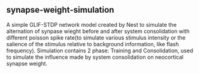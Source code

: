 ## synapse-weight-simulation

A simple GLIF-STDP network model created by Nest to simulate the alternation of synpase wieght before and after system consolidation with different poisson spike rate(to simulate various stimulus intensity or the salience of the stimulus relative to background information, like flash frequency). Simulation contains 2 phase: Training and Consolidation, used to simulate the influence made by system consolidation on neocortical synapse weight.

